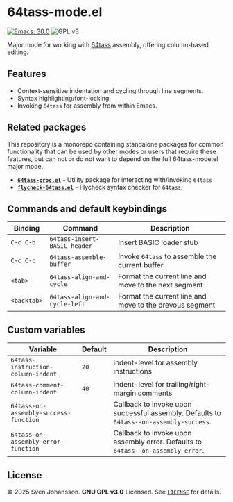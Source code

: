 
# 64tass-mode.el

[![Emacs: 30.0](https://img.shields.io/badge/Emacs-30.0-blue.svg)](https://www.gnu.org/software/emacs/)
![GPL v3](https://img.shields.io/badge/license-GPL_v3-green.svg)

Major mode for working with [64tass](https://github.com/irmen/64tass) assembly, offering column-based editing.

## Features

- Context-sensitive indentation and cycling through line segments.
- Syntax highlighting/font-locking.
- Invoking `64tass` for assembly from within Emacs.

## Related packages

This repository is a monorepo containing standalone packages for common functionality that
can be used by other modes or users that require these features, but can not or do not want to
depend on the full 64tass-mode.el major mode.

- [**`64tass-proc.el`**](packages/64tass-proc.el/README.md) - Utility package for interacting with/invoking `64tass`
- [**`flycheck-64tass.el`**](packages/flycheck-64tass.el/README.md) - Flycheck syntax checker for `64tass`.

## Commands and default keybindings

| Binding     | Command                       | Description                                             |
|-------------|-------------------------------|---------------------------------------------------------|
| `C-c C-b`   | `64tass-insert-BASIC-header`  | Insert BASIC loader stub                                |
| `C-c C-c`   | `64tass-assemble-buffer`      | Invoke `64tass` to assemble the current buffer          |
| `<tab>`     | `64tass-align-and-cycle`      | Format the current line and move to the next segment    |
| `<backtab>` | `64tass-align-and-cycle-left` | Format the current line and move to the prevous segment |


## Custom variables

| Variable                              | Default | Description                                                                             |
|---------------------------------------|---------|-----------------------------------------------------------------------------------------|
| `64tass-instruction-column-indent`    | `20`    | indent-level for assembly instructions                                                  |
| `64tass-comment-column-indent`        | `40`    | indent-level for trailing/right-margin comments                                         |
| `64tass-on-assembly-success-function` | <fn>    | Callback to invoke upon successful assembly. Defaults to `64tass--on-assembly-success`. |
| `64tass-on-assembly-error-function`   | <fn>    | Callback to invoke upon assembly error. Defaults to `64tass--on-assembly-error`.        |

## License

© 2025 Sven Johansson. **GNU GPL v3.0** Licensed. See [`LICENSE`](LICENSE) for details.

